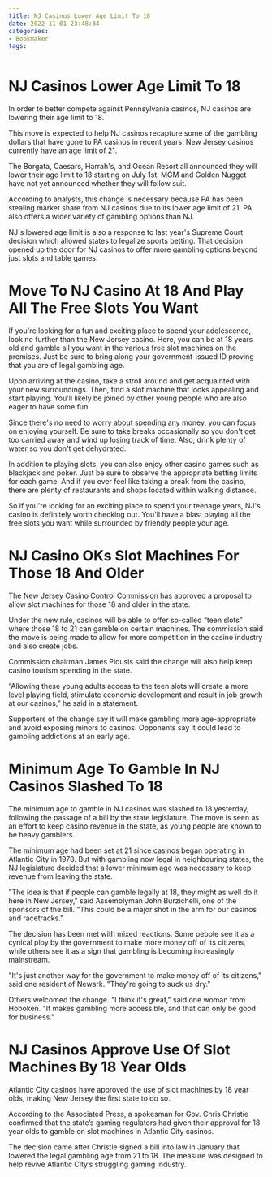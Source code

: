 ```yaml
---
title: NJ Casinos Lower Age Limit To 18
date: 2022-11-01 23:48:34
categories:
- Bookmaker
tags:
---
```



#  NJ Casinos Lower Age Limit To 18

In order to better compete against Pennsylvania casinos, NJ casinos are lowering their age limit to 18.

This move is expected to help NJ casinos recapture some of the gambling dollars that have gone to PA casinos in recent years. New Jersey casinos currently have an age limit of 21.

The Borgata, Caesars, Harrah's, and Ocean Resort all announced they will lower their age limit to 18 starting on July 1st. MGM and Golden Nugget have not yet announced whether they will follow suit.

According to analysts, this change is necessary because PA has been stealing market share from NJ casinos due to its lower age limit of 21. PA also offers a wider variety of gambling options than NJ.

NJ's lowered age limit is also a response to last year's Supreme Court decision which allowed states to legalize sports betting. That decision opened up the door for NJ casinos to offer more gambling options beyond just slots and table games.

#  Move To NJ Casino At 18 And Play All The Free Slots You Want

If you're looking for a fun and exciting place to spend your adolescence, look no further than the New Jersey casino. Here, you can be at 18 years old and gamble all you want in the various free slot machines on the premises. Just be sure to bring along your government-issued ID proving that you are of legal gambling age.

Upon arriving at the casino, take a stroll around and get acquainted with your new surroundings. Then, find a slot machine that looks appealing and start playing. You'll likely be joined by other young people who are also eager to have some fun.

Since there's no need to worry about spending any money, you can focus on enjoying yourself. Be sure to take breaks occasionally so you don't get too carried away and wind up losing track of time. Also, drink plenty of water so you don't get dehydrated.

In addition to playing slots, you can also enjoy other casino games such as blackjack and poker. Just be sure to observe the appropriate betting limits for each game. And if you ever feel like taking a break from the casino, there are plenty of restaurants and shops located within walking distance.

So if you're looking for an exciting place to spend your teenage years, NJ's casino is definitely worth checking out. You'll have a blast playing all the free slots you want while surrounded by friendly people your age.

#  NJ Casino OKs Slot Machines For Those 18 And Older

The New Jersey Casino Control Commission has approved a proposal to allow slot machines for those 18 and older in the state.

Under the new rule, casinos will be able to offer so-called “teen slots” where those 18 to 21 can gamble on certain machines. The commission said the move is being made to allow for more competition in the casino industry and also create jobs.

Commission chairman James Plousis said the change will also help keep casino tourism spending in the state.

“Allowing these young adults access to the teen slots will create a more level playing field, stimulate economic development and result in job growth at our casinos,” he said in a statement.

Supporters of the change say it will make gambling more age-appropriate and avoid exposing minors to casinos. Opponents say it could lead to gambling addictions at an early age.

#  Minimum Age To Gamble In NJ Casinos Slashed To 18

The minimum age to gamble in NJ casinos was slashed to 18 yesterday, following the passage of a bill by the state legislature. The move is seen as an effort to keep casino revenue in the state, as young people are known to be heavy gamblers.

The minimum age had been set at 21 since casinos began operating in Atlantic City in 1978. But with gambling now legal in neighbouring states, the NJ legislature decided that a lower minimum age was necessary to keep revenue from leaving the state.

"The idea is that if people can gamble legally at 18, they might as well do it here in New Jersey," said Assemblyman John Burzichelli, one of the sponsors of the bill. "This could be a major shot in the arm for our casinos and racetracks."

The decision has been met with mixed reactions. Some people see it as a cynical ploy by the government to make more money off of its citizens, while others see it as a sign that gambling is becoming increasingly mainstream.

"It's just another way for the government to make money off of its citizens," said one resident of Newark. "They're going to suck us dry."

Others welcomed the change. "I think it's great," said one woman from Hoboken. "It makes gambling more accessible, and that can only be good for business."

#  NJ Casinos Approve Use Of Slot Machines By 18 Year Olds

Atlantic City casinos have approved the use of slot machines by 18 year olds, making New Jersey the first state to do so.

According to the Associated Press, a spokesman for Gov. Chris Christie confirmed that the state’s gaming regulators had given their approval for 18 year olds to gamble on slot machines in Atlantic City casinos.

The decision came after Christie signed a bill into law in January that lowered the legal gambling age from 21 to 18. The measure was designed to help revive Atlantic City’s struggling gaming industry.